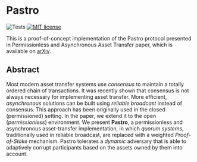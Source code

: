 # Pastro

![Tests](https://github.com/pavponn/pastro/workflows/GitHub%20CI/badge.svg)
[![MIT license](https://img.shields.io/badge/license-MIT-blue.svg)](https://github.com/pavponn/pastro/blob/master/LICENSE)

This is a proof-of-concept implementation of the Pastro protocol presented in Permissionless and Asynchronous Asset Transfer paper, which is available on [arXiv](https://arxiv.org/abs/2105.04966).  

## Abstract
Most modern asset transfer systems use *consensus* to maintain a totally ordered chain of transactions. 
It was recently shown that consensus is not always necessary for implementing asset transfer. 
More efficient, *asynchronous* solutions can be built using *reliable broadcast* instead of consensus. 
This approach has been originally used in the closed (permissioned) setting. 
In the paper, we extend it to the open (*permissionless*) environment.
We present **Pastro**, a permissionless and asynchronous asset-transfer implementation, in which *quorum systems*, traditionally used in reliable broadcast, are replaced with a weighted *Proof-of-Stake* mechanism. 
Pastro tolerates a *dynamic* adversary that is able to adaptively corrupt participants based on the assets owned by them into account.
